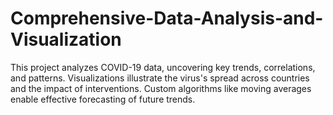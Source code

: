 # Comprehensive-Data-Analysis-and-Visualization
This project analyzes COVID-19 data, uncovering key trends, correlations, and patterns. Visualizations illustrate the virus's spread across countries and the impact of interventions. Custom algorithms like moving averages enable effective forecasting of future trends.

